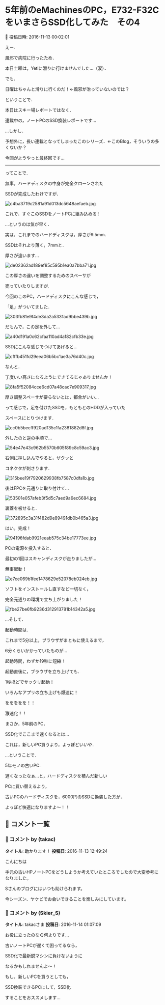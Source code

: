 # 5年前のeMachinesのPC，E732-F32CをいまさらSSD化してみた　その4

📅 投稿日時: 2016-11-13 00:02:01

えー．


風邪で病院に行ったため．


本日土曜は，Yetiに滑りに行けませんでした…（涙）．


でも．


日曜はちゃんと滑りに行くのだ！←風邪が治っていないのでは？





ということで．


本日はスキー場レポートではなく．


連載中の，ノートPCのSSD換装レポートです…





…しかし．


予想外に，長い連載となってしまったこのシリーズ．←このBlog，そういうの多くないか？


今回がようやっと最終回です…





---


ってことで．


無事，ハードディスクの中身が完全クローンされた


SSDが完成したわけですが．




![c4ba3719c2581a91d013dc5648aefaeb.jpg](images/c4ba3719c2581a91d013dc5648aefaeb.jpg)







これで，すぐこのSSDをノートPCに組み込める！


…というのは気が早く．





実は，これまでのハードディスクは，厚さが9.5mm．


SSDはそれより薄く，7mmと．


厚さが違います…




![de02362ad189ef85c595b1ea0a7bba71.jpg](images/de02362ad189ef85c595b1ea0a7bba71.jpg)




この厚さの違いを調整するためのスペーサが


売っていたりしますが．


今回のこのPC，ハードディスクにこんな感じで，


「足」がついてました．




![303fb81e9f4de3da2a5331ad9bbe439b.jpg](images/303fb81e9f4de3da2a5331ad9bbe439b.jpg)




だもんで，この足を外して…




![a40d191a0c62cfaa110ad4a182cfb33e.jpg](images/a40d191a0c62cfaa110ad4a182cfb33e.jpg)




SSDにこんな感じでつけてあげると…




![cfffb451fd29eea06b5bc1ae3a76d40c.jpg](images/cfffb451fd29eea06b5bc1ae3a76d40c.jpg)




なんと．


丁度いい高さになるようにできてるじゃありませんか！




![8fa5f52084cce6cd07a48cac7e909317.jpg](images/8fa5f52084cce6cd07a48cac7e909317.jpg)




厚さ調整スペーサが要らないとは，都合がいい…





って感じで，足を付けたSSDを，もともとのHDDが入っていた


スペースにとりつけます．




![cc0b5becff920ad135c1fa2381882d8f.jpg](images/cc0b5becff920ad135c1fa2381882d8f.jpg)




外したのと逆の手順で…




![54e47e43c962b5570b605f89c8c59ac3.jpg](images/54e47e43c962b5570b605f89c8c59ac3.jpg)




右側に押し込んでやると，ザクッと


コネクタが刺さります．




![315bee19f7920629938fb7587c0dfa1b.jpg](images/315bee19f7920629938fb7587c0dfa1b.jpg)




後はFPCを元通りに取り付けて…




![53501e057afeb3f5d5c7aed9a6ec6684.jpg](images/53501e057afeb3f5d5c7aed9a6ec6684.jpg)




裏蓋を被せると．




![372895c3a31f482d9e89491db0b465a3.jpg](images/372895c3a31f482d9e89491db0b465a3.jpg)




はい，完成！




![94196fdab9921eeab575c34be17773ee.jpg](images/94196fdab9921eeab575c34be17773ee.jpg)







PCの電源を投入すると．


最初の1回はスキャンディスクが走りましたが…


無事起動！




![e7ce069b1fee1478629e52078eb024eb.jpg](images/e7ce069b1fee1478629e52078eb024eb.jpg)




ソフトをインストールし直すなど一切なく，


完全元通りの環境で立ち上がりました！




![fbe27be6fb9236d312913781b14342a5.jpg](images/fbe27be6fb9236d312913781b14342a5.jpg)







…そして．


起動時間は．


これまで5分以上，ブラウザがまともに使えるまで，


6分くらいかかっていたものが…


起動時間，わずか19秒に短縮！


起動直後に，ブラウザを立ち上げても．


1秒ほどでサックリ起動！


いろんなアプリの立ち上げも爆速に！





ををををを！！


激速化！！


まさか，5年前のPC．


SSD化でここまで速くなるとは…


これは，新しいPC買うより，よっぽどいいや．





…ということで．


5年モノの古いPC.


遅くなったなぁ…と，ハードディスクを積んだ新しい


PCに買い替えるより，


古いPCのハードディスクを，6000円のSSDに換装した方が，


よっぽど快適になりますよ～！！

## 💬 コメント一覧

### 💬 コメント by (takac)
**タイトル**: 助かります！
**投稿日**: 2016-11-13 12:49:24

こんにちは

手元の古いHPノートPCをどうしようか考えていたところでしたので大変参考になりました。

Sさんのブログにはいつも助けられます。

今シーズン、ヤケビでお会いできることを楽しみにしています。

### 💬 コメント by (Skier_S)
**タイトル**: takacさま
**投稿日**: 2016-11-14 01:07:09

お役に立ったのなら何よりです…

古いノートPCが遅くて困ってるなら，

SSD化で最新鋭マシンに負けないように

なるかもしれませんよ～！



もし，新しいPCを買うとしても，

SSD換装できるPCにして，SSD化

することをおススメします…

